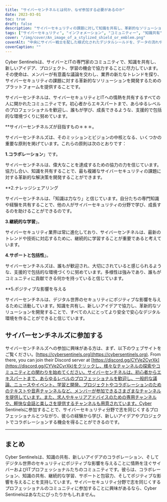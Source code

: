 ```yaml
---
title: "サイバーセンチネルとは何か、なぜ参加する必要があるのか"
date: 2023-03-01
toc: true
draft: false
description: "サイバーセキュリティの課題に対して知識を共有し、革新的なソリューションを開発することを約束するサイバーとITの専門家のコミュニティであるサイバーセンチネルのミッションと原則をご覧ください。"
tags: ["サイバーセキュリティ", "インフォメーション", "コミュニティー", "知識共有", "コラボレーション", "継続学習", "サポート", "ゆうこうせい", "好影響", "テキストチャンネル", "音声チャンネル", "キャリア・アドバイス", "しゅうぎょうきかい", "学習資源", "エマージングトレンド", "プロジェクトズ", "催し物", "会議", "ペット写真", "技術"]
cover: "/img/cover/An_image_of_a_stylized_shield_or_emblem.png"
coverAlt: "中央にサイバー戦士を配した様式化されたデジタルシールドを、データの流れやネットワーク接続を表す抽象的な図形や線で囲んでいます。"
coverCaption: ""
---
```


Cyber Sentinelsは、サイバーとITの専門家のコミュニティで、知識を共有し、新しいアイデア、プロジェクト、学習の機会で協力することに尽力しています。その使命は、メンバーが有意義な議論を交わし、業界の新たなトレンドを探り、サイバーセキュリティの課題に対する革新的なソリューションを開発するためのプラットフォームを提供することです。

サイバーセンチネルは、サイバーセキュリティとITへの情熱を共有するすべての人に開かれたコミュニティです。初心者からエキスパートまで、あらゆるレベルのプロフェッショナルを歓迎し、誰もが学び、成長できるような、支援的で包括的な環境づくりに努めています。

**サイバーセンチネルズが目指すもの＊＊＊。

サイバーセンチネルズは、そのミッションとビジョンの中核となる、いくつかの重要な原則を掲げています。これらの原則は次のとおりです：

**1.コラボレーション**」です。

サイバーセンチネルは、偉大なことを達成するための協力の力を信じています。協力し合い、知識を共有することで、最も複雑なサイバーセキュリティの課題に対する革新的な解決策を開発することができます。

**2.ナレッジシェアリング

サイバーセンチネルは、「知識は力なり」と信じています。自分たちの専門知識や経験を共有することで、他の人がサイバーセキュリティの分野で学び、成長するのを助けることができるのです。

**3.継続的な学習**」。

サイバーセキュリティ業界は常に進化しており、サイバーセンチネルは、最新のトレンドや技術に対応するために、継続的に学習することが重要であると考えています。

**4.サポートと包括性**」。

サイバーセンチネルズは、誰もが歓迎され、大切にされていると感じられるような、支援的で包括的な環境づくりに努めています。多様性は強みであり、誰もがコミュニティに貢献できる何かを持っていると信じています。

**5.ポジティブな影響を与える

サイバーセンチネルは、デジタル世界のセキュリティにポジティブな影響を与えるために活動しています。知識を共有し、新しいアイデアで協力し、革新的なソリューションを開発することで、すべての人にとってより安全で安心なデジタル環境を作ることができると信じています。

## サイバーセンチネルズに参加する

サイバーセンチネルズへの参加に興味がある方は、まず、以下のウェブサイトをご覧ください。[https://cybersentinels.org](https://cybersentinels.org). From there, you can join their Discord server at [https://discord.gg/CYVe2CyrXk](https://discord.gg/CYVe2CyrXk)をクリックし、様々なチャンネルの探索やコミュニティとの関わりを始めてください。サイバーセンチネルは、初心者からエキスパートまで、あらゆるレベルのプロフェッショナルを歓迎し、一般的な議論、ニュースやイベント、学習と開発、プロジェクトやコラボレーションのためのテキストや音声チャンネルなど、メンバーが参加できるさまざまなチャンネルを提供しています。また、求人やキャリアアドバイスのための専用チャンネルや、軽快な会話と楽しさを提供するチャンネルも用意されています。Cyber Sentinelsに参加することで、サイバーセキュリティ分野で志を同じくするプロフェッショナルとつながり、彼らの経験から学び、新しいアイデアやプロジェクトでコラボレーションする機会を得ることができるのです。

___________________________________________________________________________

## まとめ

Cyber Sentinelsは、知識の共有、新しいアイデアのコラボレーション、そしてデジタル世界のセキュリティにポジティブな影響を与えることに情熱を注ぐサイバーおよびITプロフェッショナルたちのコミュニティです。彼らは、コラボレーション、知識の共有、継続的な学習、サポートと包容力、そしてポジティブな影響を与えることを支持しています。サイバーセキュリティ分野で志を同じくするプロフェッショナルのコミュニティに参加することに興味があるなら、Cyber Sentinelsはあなたにぴったりかもしれません。